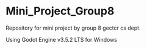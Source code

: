 # Mini_Project_Group8
Repository for mini project by group 8 gectcr cs dept.

Using Godot Engine v3.5.2 LTS for Windows
